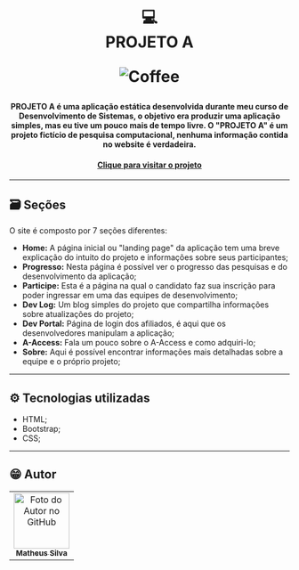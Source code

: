 <h1 align="center">
  💻<br>PROJETO A
  
  ![Coffee](https://img.shields.io/badge/%C3%89%20tudo%20culpa-do%20caf%C3%A9-brown?style=for-the-badge)
</h1>

<h4 align="center">
  PROJETO A é uma aplicação estática desenvolvida durante meu curso de Desenvolvimento de Sistemas, o objetivo era produzir uma aplicação simples, mas eu tive um pouco mais de tempo livre. O "PROJETO A" é um projeto fictício de pesquisa computacional, nenhuma informação contida no website é verdadeira.
</h4>

<h4 align="center"><a href="matjsilva.github.io/projetoa/">Clique para visitar o projeto</a></h4>

---

## 🗃 Seções
O site é composto por 7 seções diferentes:

- **Home:** A página inicial ou "landing page" da aplicação tem uma breve explicação do intuito do projeto e informações sobre seus participantes;
- **Progresso:** Nesta página é possível ver o progresso das pesquisas e do desenvolvimento da aplicação;
- **Participe:** Esta é a página na qual o candidato faz sua inscrição para poder ingressar em uma das equipes de desenvolvimento;
- **Dev Log:** Um blog simples do projeto que compartilha informações sobre atualizações do projeto;
- **Dev Portal:** Página de login dos afiliados, é aqui que os desenvolvedores manipulam a aplicação;
- **A-Access:** Fala um pouco sobre o A-Access e como adquiri-lo;
- **Sobre:** Aqui é possível encontrar informações mais detalhadas sobre a equipe e o próprio projeto;

---

## ⚙️ Tecnologias utilizadas

- HTML;
- Bootstrap;
- CSS;

---

## 😁 Autor<br>
<table>
  <tr>
    <td align="center">
      <a href="https://github.com/matjsilva">
        <img src="https://avatars3.githubusercontent.com/u/54675543" width="100px;" alt="Foto do Autor no GitHub"/><br>
        <sub>
          <b>Matheus Silva</b>
        </sub>
      </a>
    </td>
  </tr>
</table>
